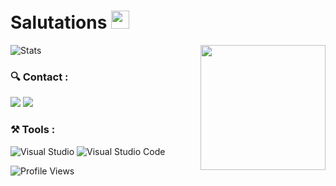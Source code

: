 # Salutations <img src="https://github.com/TheDudeThatCode/TheDudeThatCode/blob/master/Assets/Hi.gif" width="29px">

<img align='right' src='https://user-images.githubusercontent.com/5713670/87202985-820dcb80-c2b6-11ea-9f56-7ec461c497c3.gif' width='200'>

![Stats](https://github-readme-stats.vercel.app/api?username=VinceGusmini&show_icons=true&count_private=true&theme=chartreuse-dark&hide=stars)
  
<h3>🔍 Contact :</h3>
<p>
  <a href="https://www.codingame.com/profile/7117c20a016582dd9bcc144e66509b338303603" target="blank"><img src="https://avatars.githubusercontent.com/u/6946974?s=28&v=4"/></a>
  <a href="https://www.linkedin.com/in/vincegsm/" target="blank"><img src="https://img.shields.io/badge/LinkedIn-0077B5?style=for-the-badge&logo=linkedin&logoColor=white"/></a>
</p>

<h3>⚒ Tools :</h3>
<p>
  <a target="_blank"><img alt="Visual Studio" src="https://img.shields.io/badge/Visual%20Studio-%2312100E.svg?logo=visual-studio&style=for-the-badge&logoColor=purple"/></a> 
  <a target="_blank"><img alt="Visual Studio Code" src="https://img.shields.io/badge/Visual%20Studio%20Code-%2312100E.svg?logo=visual-studio-code&style=for-the-badge&logoColor=blue"/></a> 
</p>

![Profile Views](https://visitor-badge.glitch.me/badge?page_id=VinceGusmini.VinceGusmini)
